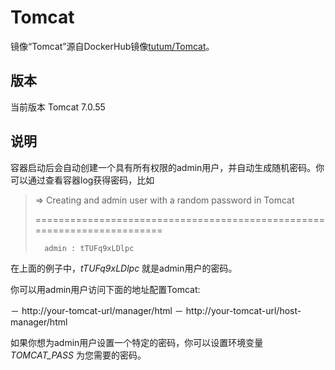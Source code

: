 # Tomcat

镜像“Tomcat”源自DockerHub镜像[tutum/Tomcat](https://registry.hub.docker.com/u/tutum/tomcat/)。

## 版本

当前版本 Tomcat 7.0.55

## 说明

容器启动后会自动创建一个具有所有权限的admin用户，并自动生成随机密码。你可以通过查看容器log获得密码，比如

> => Creating and admin user with a random password in Tomcat
> 
> ========================================================================
> 
>       admin : tTUFq9xLDlpc

在上面的例子中，*tTUFq9xLDlpc* 就是admin用户的密码。

你可以用admin用户访问下面的地址配置Tomcat:

－ http://your-tomcat-url/manager/html
－ http://your-tomcat-url/host-manager/html

如果你想为admin用户设置一个特定的密码，你可以设置环境变量 *TOMCAT_PASS* 为您需要的密码。



